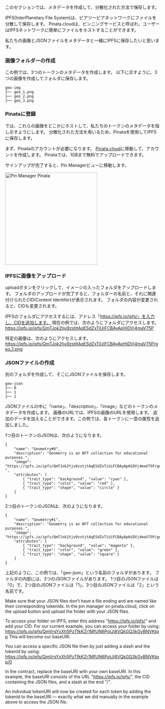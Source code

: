 このセクションでは、メタデータを作成して、分散化された方法で保存します。

IPFS(InterPlanetary File System)は、ピアツーピアネットワークにファイルを分散して保存します。 Pinata.cloudは、ピンニングサービスと呼ばれ、ユーザーはIPFSネットワークに簡単にファイルをホストすることができます。

私たちの画像とJSONファイルをメタデータと一緒にIPFSに保存したいと思います。

### 画像フォルダーの作成

この例では、3つのトークンのメタデータを作成します。 以下に示すように、3つの画像を作成してフォルダに保存します。

```
geo-img
├── geo_1.png
├── geo_2.png
├── geo_3.png
```

### Pinataに登録

では、これらの画像をどこかにホストして、私たちのトークンのメタデータを指し示すようにします。 分散化された方法を用いるため、Pinataを使用してIPFSに保存します。

まず、Pinataのアカウントが必要になります。 <a href="https://app.pinata.cloud/register" target="_blank">Pinata.cloud</a>に移動して、アカウントを作成します。 Pinataでは、1GBまで無料でアップロードできます。

サインアップが完了すると、Pin Managerビューに移動します。

<img src="https://i.imgur.com/yKpD65m.png" alt="Pin Manager Pinata" width="300"/>

### IPFSに画像をアップロード

uploadボタンをクリックして、イメージの入ったフォルダをアップロードします。
フォルダのアップロードが完了すると、フォルダーの名前と、それに関連付けられたCID(Content Identifer)が表示されます。 フォルダの内容が変更されると、CIDも変更されます。

IPFSのフォルダにアクセスするには、アドレス「https://ipfs.io/ipfs/」を入力し、CIDを追加します。 現在の例では、次のようにフォルダにアクセスします。 <a href="https://ipfs.io/ipfs/QmTJok2tju9zstjtAqESdZxTiUiFCBAyApHiDVj4maV75P" target="_blank">
https://ipfs.io/ipfs/QmTJok2tju9zstjtAqESdZxTiUiFCBAyApHiDVj4maV75P </a>

特定の画像は、次のようにアクセスします。 <a href="https://ipfs.io/ipfs/QmTJok2tju9zstjtAqESdZxTiUiFCBAyApHiDVj4maV75P/geo_1.png" target="_blank">
https://ipfs.io/ipfs/QmTJok2tju9zstjtAqESdZxTiUiFCBAyApHiDVj4maV75P/geo_1.png </a>

### JSONファイルの作成

別のフォルダを作成して、そこにJSONファイルを保存します。

```
geo-json
├── 0
├── 1
├── 2
```

JSONファイルの中に「name」、「description」、「image」などのトークンのメタデータを作成します。
画像のURLでは、IPFSの画像のURLを使用します。 追加のデータを加えることができます。この例では、各トークンに一意の属性を追加しました。

1つ目のトークンのJSONは、次のようになります。

```
{
    "name": "Geometry#0",
    "description": "Geometry is an NFT collection for educational purposes.",
    "image": "https://ipfs.io/ipfs/QmTJok2tju9zstjtAqESdZxTiUiFCBAyApHiDVj4maV75P/geo_1.png
",
    "attributes": [
        { "trait_type": "background", "value": "cyan" },
        { "trait_type": "color", "value": "red" },
        { "trait_type": "shape", "value": "circle" }
    ]
}
```

2つ目のトークンのJSONは、次のようになります。

```
{
    "name": "Geometry#1",
    "description": "Geometry is an NFT collection for educational purposes.",
    "image": "https://ipfs.io/ipfs/QmTJok2tju9zstjtAqESdZxTiUiFCBAyApHiDVj4maV75P/geo_2.png",
    "attributes": [
        { "trait_type": "background", "value": "magenta" },
        { "trait_type": "color", "value": "green" },
        { "trait_type": "shape", "value": "square" }
    ]
}
```

上記のように、この例では、「geo-json」という名前のフォルダがあります。 ファルダの内部には、3つのJSONファイルがあります。
1つ目のJSONファイルは「0」で、2つ目のJSONファイルは「1」、3つ目のJSONファイルは「2」という名前です。

Make sure that your JSON files don't have a file ending and are named like their corresponding tokenIds.
In the pin manager on pinata.cloud, click on the upload button and upload the folder with your JSON files.

To access your folder on IPFS, enter this address "https://ipfs.io/ipfs/" and add your CID.
For our current example, you can access your folder by using: <a href="https://ipfs.io/ipfs/QmVrsYxXh5PzTfkKZr1MfUN6PotJj8VQkGQ3kGyBNVKtqp" target="_blank">
https://ipfs.io/ipfs/QmVrsYxXh5PzTfkKZr1MfUN6PotJj8VQkGQ3kGyBNVKtqp </a>
This will become our baseURI.

You can access a specific JSON file then by just adding a slash and the tokenId by using: <a href="https://ipfs.io/ipfs/QmVrsYxXh5PzTfkKZr1MfUN6PotJj8VQkGQ3kGyBNVKtqp/0" target="_blank">
https://ipfs.io/ipfs/QmVrsYxXh5PzTfkKZr1MfUN6PotJj8VQkGQ3kGyBNVKtqp/0 </a>

In the contract, replace the baseURI with your own baseURI. In this example, the baseURI consists of the URL
"https://ipfs.io/ipfs/", the CID containing the JSON files, and a slash at the end "/".

An individual tokenURI will now be created for each token by adding the tokenId to the baseURI — exactly what we did manually in the example above to access the JSON file.
